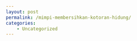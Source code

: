 ```yaml
---
layout: post
permalink: /mimpi-membersihkan-kotoran-hidung/
categories:
    - Uncategorized
---
```


